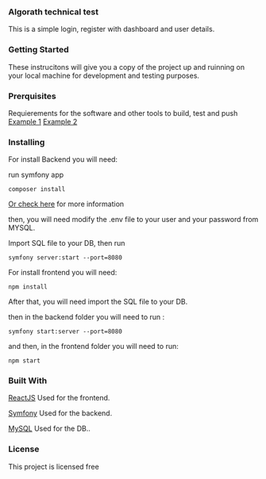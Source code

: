 ### **Algorath technical test**

This is a simple login, register with dashboard and user details.

### **Getting Started**

These instrucitons will give you a copy of the project up and ruinning on your local machine for development and testing purposes.

### **Prerquisites**

Requierements for the software and other tools to build, test and push 
[Example 1](https://www.instagram.com/jonymul07/)
[Example 2](https://www.instagram.com/jonymul07/)

### **Installing**

For install Backend you will need:

run symfony app

```
composer install
````
[Or check here](https://symfony.com/doc/current/setup.html) for more information

then, you will need modify the .env file to your user and your password from MYSQL.

Import SQL file to your DB, then run 

```
symfony server:start --port=8080
````

For install frontend you will need:

```
npm install
```
After that, you will need import the SQL file to your DB.

then in the backend folder you will need to run : 
```
symfony start:server --port=8080
````

and then, in the frontend folder you will need to run:
```
npm start
````

### **Built With**
[ReactJS](https://es.reactjs.org/) Used for the frontend.

[Symfony](https://symfony.es/) Used for the backend.

[MySQL](https://www.mysql.com/) Used for the DB..


### **License**

This project is licensed free
